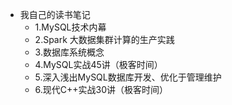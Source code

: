 * 我自己的读书笔记
  * 1.MySQL技术内幕
  * 2.Spark 大数据集群计算的生产实践
  * 3.数据库系统概念
  * 4.MySQL实战45讲（极客时间）
  * 5.深入浅出MySQL数据库开发、优化于管理维护
  * 6.现代C++实战30讲（极客时间）
